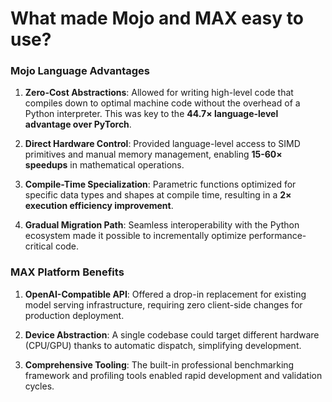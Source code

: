 # What made Mojo and MAX easy to use?

### Mojo Language Advantages

1.  **Zero-Cost Abstractions**: Allowed for writing high-level code that compiles down to optimal machine code without the overhead of a Python interpreter. This was key to the **44.7× language-level advantage over PyTorch**.

2.  **Direct Hardware Control**: Provided language-level access to SIMD primitives and manual memory management, enabling **15-60× speedups** in mathematical operations.

3.  **Compile-Time Specialization**: Parametric functions optimized for specific data types and shapes at compile time, resulting in a **2× execution efficiency improvement**.

4.  **Gradual Migration Path**: Seamless interoperability with the Python ecosystem made it possible to incrementally optimize performance-critical code.

### MAX Platform Benefits

1.  **OpenAI-Compatible API**: Offered a drop-in replacement for existing model serving infrastructure, requiring zero client-side changes for production deployment.

2.  **Device Abstraction**: A single codebase could target different hardware (CPU/GPU) thanks to automatic dispatch, simplifying development.

3.  **Comprehensive Tooling**: The built-in professional benchmarking framework and profiling tools enabled rapid development and validation cycles.

